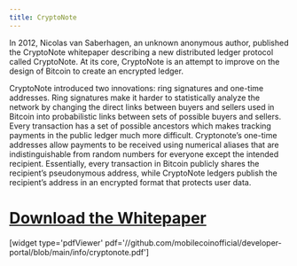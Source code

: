 ```yaml
---
title: CryptoNote
---
```

In 2012, Nicolas van Saberhagen, an unknown anonymous author, published the CryptoNote whitepaper describing a new distributed ledger protocol called CryptoNote. At its core, CryptoNote is an attempt to improve on the design of Bitcoin to create an encrypted ledger.

CryptoNote introduced two innovations: ring signatures and one-time addresses. Ring signatures make it harder to statistically analyze the network by changing the direct links between buyers and sellers used in Bitcoin into probabilistic links between sets of possible buyers and sellers. Every transaction has a set of possible ancestors which makes tracking payments in the public ledger much more difficult. Cryptonote’s one-time addresses allow payments to be received using numerical aliases that are indistinguishable from random numbers for everyone except the intended recipient. Essentially, every transaction in Bitcoin publicly shares the recipient’s pseudonymous address, while CryptoNote ledgers publish the recipient’s address in an encrypted format that protects user data.

# [Download the Whitepaper](https://github.com/mobilecoinofficial/developer-portal/blob/main/info/cryptonote.pdf)

[widget type='pdfViewer' pdf='//github.com/mobilecoinofficial/developer-portal/blob/main/info/cryptonote.pdf']
